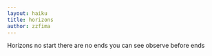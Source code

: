 ```yaml
---
layout: haiku
title: horizons
author: zzfima
---
```


Horizons no start
there are no ends you can see
observe before ends
